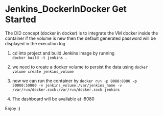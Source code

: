 # Jenkins_DockerInDocker Get Started
The DID concept (docker in docker) is to integrate the VM docker inside the container 
if the volume is new then the default generated password will be displayed in the execution log 

1. cd into project and build Jenkins image by running  
`docker build -t jenkins .`

2. we need to create a docker volume to persist the data using
`docker volume create jenkins_volume`

3. now we can run the container by
`docker run -p 8080:8080 -p 50000:50000 -v jenkins_volume:/var/jenkins_home -v /var/run/docker.sock:/var/run/docker.sock jenkins`

4. The dashboard will be available at :8080 

Enjoy :) 
